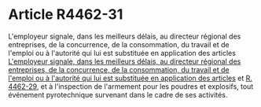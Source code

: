 # Article R4462-31

L'employeur signale, dans les meilleurs délais, au directeur régional des entreprises, de la concurrence, de la consommation, du travail et de l'emploi ou à l'autorité qui lui est substituée en application des articles [L'employeur signale, dans les meilleurs délais, au directeur régional des entreprises, de la concurrence, de la consommation, du travail et de l'emploi ou à l'autorité qui lui est substituée en application des articles][1] et [R. 4462-29][2], et à l'inspection de l'armement pour les poudres et explosifs, tout événement pyrotechnique survenant dans le cadre de ses activités.

 [1]: /affichCodeArticle.do?cidTexte=LEGITEXT000006072050&idArticle=LEGIARTI000018500434&dateTexte=&categorieLien=cid
 [2]: /affichCodeArticle.do?cidTexte=LEGITEXT000006072050&idArticle=LEGIARTI000028140854&dateTexte=&categorieLien=cid